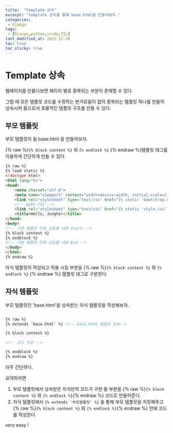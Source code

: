 ```yaml
---
title:  "Template 상속"
excerpt: "template 상속을 통해 base.html을 만들어보자."
categories:
 - Django
tags:
 - [Django,python,study,TIL]
last_modified_at: 2021-12-20
toc: true
toc_sticky: true
---
```


# Template 상속



웹페이지를 만들다보면 페이지 별로 중복되는 부분이 존재할 수 있다.

그럴 때 모든 템플릿 코드를 수정하는 번거로움이 없이 중복되는 템플릿 하나를 만들어 상속시켜 줌으로서 효율적인 템플릿 구조를 만들 수 있다.





## 부모 템플릿



부모 템플릿이 될 base.html 을 만들어보자.

{% raw %}``{% block content %}`` 와 ``{% endlock %}`` {% endraw %}탬플릿 태그를 이용하게 간단하게 만들 수 있다.



```html
{% raw %}
{% load static %}
<!doctype html>
<html lang="ko">
<head>
    <meta charset="utf-8">
    <meta name="viewport" content="width=device-width, initial-scale=1, shrink-to-fit=no">
    <link rel="stylesheet" type="text/css" href="{% static 'bootstrap.min.css' %}">
    <!-- pybo CSS -->
    <link rel="stylesheet" type="text/css" href="{% static 'style.css' %}">
    <title>Hello, Jungho!</title>
</head>
<body>
<!-- 기본 템플릿 안에 삽입될 내용 Start -->
{% block content %}
{% endblock %}
<!-- 기본 템플릿 안에 삽입될 내용 End -->
</body>
</html>
{% endraw %}
```



자식 탬플릿이 작성되고 적용 시킬 부분을 {% raw %}``{% block content %}`` 와 ``{% endlock %}`` {% endraw %} 탬플릿 태그로 구분한다.





## 자식 템플릿



부모 템플릿인 'base.html'을 상속받는 자식 템플릿을 작성해보자.



```html

{% raw %}
{% extends 'base.html' %} <!-- base.html 템플릿 상속-->

{% block content %}

<!-- 코드 작성 -->

{% endblock %}
{% endraw %}

```



아주 간단하다.

요약하자면



1. 부모 템플릿에서 상속받은 자식만의 코드가 구현 될 부분을 {% raw %}`{% block content %}` 와 `{% endlock %}`{% endraw %} 코드로 만들어준다.
2. 자식 템플릿에서 `{% extends '부모템플릿' %}` 을 통해 부모 템플릿을 지정해주고  {% raw %}`{% block content %}` 와 `{% endlock %}`{% endraw %} 안에 코드를 작성한다.



very easy !